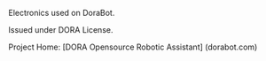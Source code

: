Electronics used on DoraBot.

Issued under DORA License.

Project Home: [DORA Opensource Robotic Assistant] (dorabot.com)
